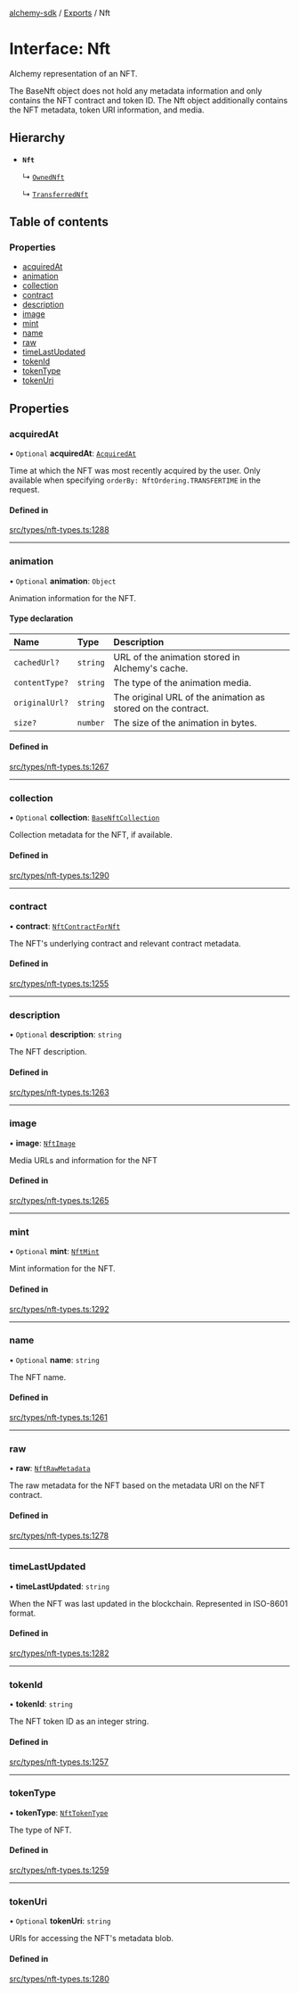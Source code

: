 [alchemy-sdk](../README.md) / [Exports](../modules.md) / Nft

# Interface: Nft

Alchemy representation of an NFT.

The BaseNft object does not hold any metadata information and only contains
the NFT contract and token ID. The Nft object additionally contains the NFT
metadata, token URI information, and media.

## Hierarchy

- **`Nft`**

  ↳ [`OwnedNft`](OwnedNft.md)

  ↳ [`TransferredNft`](TransferredNft.md)

## Table of contents

### Properties

- [acquiredAt](Nft.md#acquiredat)
- [animation](Nft.md#animation)
- [collection](Nft.md#collection)
- [contract](Nft.md#contract)
- [description](Nft.md#description)
- [image](Nft.md#image)
- [mint](Nft.md#mint)
- [name](Nft.md#name)
- [raw](Nft.md#raw)
- [timeLastUpdated](Nft.md#timelastupdated)
- [tokenId](Nft.md#tokenid)
- [tokenType](Nft.md#tokentype)
- [tokenUri](Nft.md#tokenuri)

## Properties

### acquiredAt

• `Optional` **acquiredAt**: [`AcquiredAt`](AcquiredAt.md)

Time at which the NFT was most recently acquired by the user. Only
available when specifying `orderBy: NftOrdering.TRANSFERTIME` in the
request.

#### Defined in

[src/types/nft-types.ts:1288](https://github.com/alchemyplatform/alchemy-sdk-js/blob/1ee40cb2/src/types/nft-types.ts#L1288)

___

### animation

• `Optional` **animation**: `Object`

Animation information for the NFT.

#### Type declaration

| Name | Type | Description |
| :------ | :------ | :------ |
| `cachedUrl?` | `string` | URL of the animation stored in Alchemy's cache. |
| `contentType?` | `string` | The type of the animation media. |
| `originalUrl?` | `string` | The original URL of the animation as stored on the contract. |
| `size?` | `number` | The size of the animation in bytes. |

#### Defined in

[src/types/nft-types.ts:1267](https://github.com/alchemyplatform/alchemy-sdk-js/blob/1ee40cb2/src/types/nft-types.ts#L1267)

___

### collection

• `Optional` **collection**: [`BaseNftCollection`](BaseNftCollection.md)

Collection metadata for the NFT, if available.

#### Defined in

[src/types/nft-types.ts:1290](https://github.com/alchemyplatform/alchemy-sdk-js/blob/1ee40cb2/src/types/nft-types.ts#L1290)

___

### contract

• **contract**: [`NftContractForNft`](NftContractForNft.md)

The NFT's underlying contract and relevant contract metadata.

#### Defined in

[src/types/nft-types.ts:1255](https://github.com/alchemyplatform/alchemy-sdk-js/blob/1ee40cb2/src/types/nft-types.ts#L1255)

___

### description

• `Optional` **description**: `string`

The NFT description.

#### Defined in

[src/types/nft-types.ts:1263](https://github.com/alchemyplatform/alchemy-sdk-js/blob/1ee40cb2/src/types/nft-types.ts#L1263)

___

### image

• **image**: [`NftImage`](NftImage.md)

Media URLs and information for the NFT

#### Defined in

[src/types/nft-types.ts:1265](https://github.com/alchemyplatform/alchemy-sdk-js/blob/1ee40cb2/src/types/nft-types.ts#L1265)

___

### mint

• `Optional` **mint**: [`NftMint`](NftMint.md)

Mint information for the NFT.

#### Defined in

[src/types/nft-types.ts:1292](https://github.com/alchemyplatform/alchemy-sdk-js/blob/1ee40cb2/src/types/nft-types.ts#L1292)

___

### name

• `Optional` **name**: `string`

The NFT name.

#### Defined in

[src/types/nft-types.ts:1261](https://github.com/alchemyplatform/alchemy-sdk-js/blob/1ee40cb2/src/types/nft-types.ts#L1261)

___

### raw

• **raw**: [`NftRawMetadata`](NftRawMetadata.md)

The raw metadata for the NFT based on the metadata URI on the NFT contract.

#### Defined in

[src/types/nft-types.ts:1278](https://github.com/alchemyplatform/alchemy-sdk-js/blob/1ee40cb2/src/types/nft-types.ts#L1278)

___

### timeLastUpdated

• **timeLastUpdated**: `string`

When the NFT was last updated in the blockchain. Represented in ISO-8601 format.

#### Defined in

[src/types/nft-types.ts:1282](https://github.com/alchemyplatform/alchemy-sdk-js/blob/1ee40cb2/src/types/nft-types.ts#L1282)

___

### tokenId

• **tokenId**: `string`

The NFT token ID as an integer string.

#### Defined in

[src/types/nft-types.ts:1257](https://github.com/alchemyplatform/alchemy-sdk-js/blob/1ee40cb2/src/types/nft-types.ts#L1257)

___

### tokenType

• **tokenType**: [`NftTokenType`](../enums/NftTokenType.md)

The type of NFT.

#### Defined in

[src/types/nft-types.ts:1259](https://github.com/alchemyplatform/alchemy-sdk-js/blob/1ee40cb2/src/types/nft-types.ts#L1259)

___

### tokenUri

• `Optional` **tokenUri**: `string`

URIs for accessing the NFT's metadata blob.

#### Defined in

[src/types/nft-types.ts:1280](https://github.com/alchemyplatform/alchemy-sdk-js/blob/1ee40cb2/src/types/nft-types.ts#L1280)
